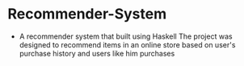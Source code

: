 # Recommender-System
- A recommender system that built using Haskell 
The project was designed to recommend items in an online store based on user's purchase history and users like him purchases
